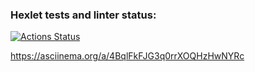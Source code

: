 ### Hexlet tests and linter status:
[![Actions Status](https://github.com/deem-zee/frontend-project-lvl1/workflows/hexlet-check/badge.svg)](https://github.com/deem-zee/frontend-project-lvl1/actions)

https://asciinema.org/a/4BqlFkFJG3q0rrXOQHzHwNYRc
